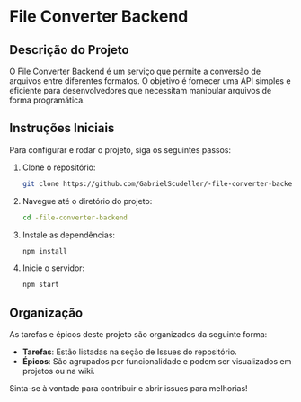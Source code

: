 # File Converter Backend

## Descrição do Projeto
O File Converter Backend é um serviço que permite a conversão de arquivos entre diferentes formatos. O objetivo é fornecer uma API simples e eficiente para desenvolvedores que necessitam manipular arquivos de forma programática.

## Instruções Iniciais
Para configurar e rodar o projeto, siga os seguintes passos:

1. Clone o repositório:
   ```bash
   git clone https://github.com/GabrielScudeller/-file-converter-backend.git
   ```

2. Navegue até o diretório do projeto:
   ```bash
   cd -file-converter-backend
   ```

3. Instale as dependências:
   ```bash
   npm install
   ```

4. Inicie o servidor:
   ```bash
   npm start
   ```

## Organização
As tarefas e épicos deste projeto são organizados da seguinte forma:
- **Tarefas**: Estão listadas na seção de Issues do repositório.
- **Épicos**: São agrupados por funcionalidade e podem ser visualizados em projetos ou na wiki.

Sinta-se à vontade para contribuir e abrir issues para melhorias!
